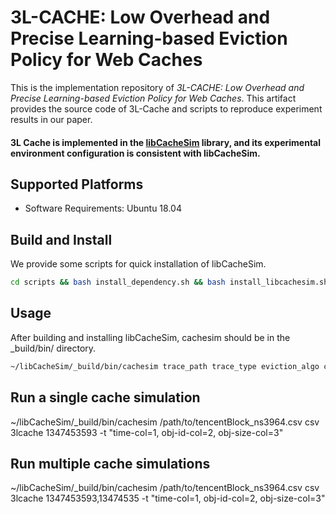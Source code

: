 # 3L-CACHE: Low Overhead and Precise Learning-based Eviction Policy for Web Caches

This is the implementation repository of *3L-CACHE: Low Overhead and Precise Learning-based Eviction Policy for Web Caches*. This artifact provides the source code of 3L-Cache and scripts to reproduce experiment results in our paper.

#### 3L Cache is implemented in the [libCacheSim](https://github.com/1a1a11a/libCacheSim) library, and its experimental environment configuration is consistent with libCacheSim.

 ## Supported Platforms
- Software Requirements: Ubuntu 18.04

## Build and Install 
We provide some scripts for quick installation of libCacheSim.
```bash
cd scripts && bash install_dependency.sh && bash install_libcachesim.sh
```

## Usage
After building and installing libCacheSim, cachesim should be in the _build/bin/ directory.
```bash
~/libCacheSim/_build/bin/cachesim trace_path trace_type eviction_algo cache_size [OPTION...]
```
## Run a single cache simulation
~/libCacheSim/_build/bin/cachesim /path/to/tencentBlock_ns3964.csv csv 3lcache 1347453593  -t "time-col=1, obj-id-col=2, obj-size-col=3"

## Run multiple cache simulations
~/libCacheSim/_build/bin/cachesim /path/to/tencentBlock_ns3964.csv csv 3lcache 1347453593,13474535  -t "time-col=1, obj-id-col=2, obj-size-col=3"
